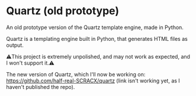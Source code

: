 # Quartz (old prototype)
An old prototype version of the Quartz template engine, made in Python.

Quartz is a templating engine built in Python, that generates HTML files as output.

⚠️This project is extremely unpolished, and may not work as expected, and I won't support it.⚠️

The new version of Quartz, which I'll now be working on: https://github.com/half-real-SCRACX/quartz (link isn't working yet, as I haven't published the repo).
